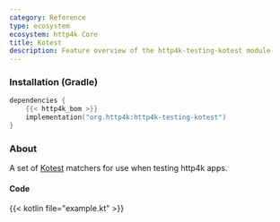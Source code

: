 ```yaml
---
category: Reference
type: ecosystem
ecosystem: http4k Core
title: Kotest
description: Feature overview of the http4k-testing-kotest module
---
```



### Installation (Gradle)

```kotlin
dependencies {
    {{< http4k_bom >}}
    implementation("org.http4k:http4k-testing-kotest")
}
```

### About

A set of [Kotest] matchers for use when testing http4k apps.

#### Code

{{< kotlin file="example.kt" >}}

[http4k]: https://http4k.org
[kotest]: https://github.com/kotest/kotest
